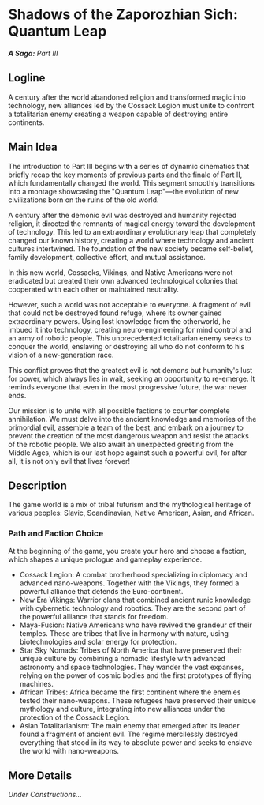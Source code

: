 # **Shadows of the Zaporozhian Sich: Quantum Leap**

***A Saga:** Part III*

## Logline

A century after the world abandoned religion and transformed magic into technology, new alliances led by the Cossack Legion must unite to confront a totalitarian enemy creating a weapon capable of destroying entire continents.

## Main Idea

The introduction to Part III begins with a series of dynamic cinematics that briefly recap the key moments of previous parts and the finale of Part II, which fundamentally changed the world. This segment smoothly transitions into a montage showcasing the "Quantum Leap"—the evolution of new civilizations born on the ruins of the old world.

A century after the demonic evil was destroyed and humanity rejected religion, it directed the remnants of magical energy toward the development of technology. This led to an extraordinary evolutionary leap that completely changed our known history, creating a world where technology and ancient cultures intertwined. The foundation of the new society became self-belief, family development, collective effort, and mutual assistance.

In this new world, Cossacks, Vikings, and Native Americans were not eradicated but created their own advanced technological colonies that cooperated with each other or maintained neutrality.

However, such a world was not acceptable to everyone. A fragment of evil that could not be destroyed found refuge, where its owner gained extraordinary powers. Using lost knowledge from the otherworld, he imbued it into technology, creating neuro-engineering for mind control and an army of robotic people. This unprecedented totalitarian enemy seeks to conquer the world, enslaving or destroying all who do not conform to his vision of a new-generation race.

This conflict proves that the greatest evil is not demons but humanity's lust for power, which always lies in wait, seeking an opportunity to re-emerge. It reminds everyone that even in the most progressive future, the war never ends.

Our mission is to unite with all possible factions to counter complete annihilation. We must delve into the ancient knowledge and memories of the primordial evil, assemble a team of the best, and embark on a journey to prevent the creation of the most dangerous weapon and resist the attacks of the robotic people. We also await an unexpected greeting from the Middle Ages, which is our last hope against such a powerful evil, for after all, it is not only evil that lives forever!

## Description

The game world is a mix of tribal futurism and the mythological heritage of various peoples: Slavic, Scandinavian, Native American, Asian, and African.

### Path and Faction Choice

At the beginning of the game, you create your hero and choose a faction, which shapes a unique prologue and gameplay experience.

- Cossack Legion: A combat brotherhood specializing in diplomacy and advanced nano-weapons. Together with the Vikings, they formed a powerful alliance that defends the Euro-continent.
- New Era Vikings: Warrior clans that combined ancient runic knowledge with cybernetic technology and robotics. They are the second part of the powerful alliance that stands for freedom.
- Maya-Fusion: Native Americans who have revived the grandeur of their temples. These are tribes that live in harmony with nature, using biotechnologies and solar energy for protection.
- Star Sky Nomads: Tribes of North America that have preserved their unique culture by combining a nomadic lifestyle with advanced astronomy and space technologies. They wander the vast expanses, relying on the power of cosmic bodies and the first prototypes of flying machines.
- African Tribes: Africa became the first continent where the enemies tested their nano-weapons. These refugees have preserved their unique mythology and culture, integrating into new alliances under the protection of the Cossack Legion.
- Asian Totalitarianism: The main enemy that emerged after its leader found a fragment of ancient evil. The regime mercilessly destroyed everything that stood in its way to absolute power and seeks to enslave the world with nano-weapons.

## More Details

*Under Constructions…*